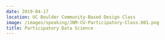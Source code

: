 ```yaml
---
date: 2019-04-17
location: UC Boulder Community-Based Design Class
image: /images/speaking/JNM-CU-Participatory-Class.001.png
title: Participatory Data Science
---
```

